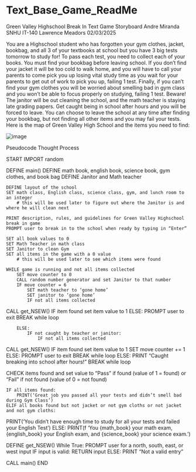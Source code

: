 # Text_Base_Game_ReadMe

Green Valley Highschool Break In Text Game Storyboard
Andre Miranda
SNHU
IT-140
Lawrence Meadors
02/03/2025

You are a Highschool student who has forgotten your gym clothes, jacket, bookbag, and all 3 of your textbooks at school but you have 3 big tests tomorrow to study for! To pass each test, you need to collect each of your books. You must find your bookbag before leaving school. If you don’t find your jacket it will be too cold to walk home, and you will have to call your parents to come pick you up losing vital study time as you wait for your parents to get out of work to pick you up, failing 1 test. Finally, if you can’t find your gym clothes you will be worried about smelling bad in gym class and you won’t be able to focus properly on studying, failing 1 test. Beware! The janitor will be out cleaning the school, and the math teacher is staying late grading papers. Get caught being in school after hours and you will be forced to leave. You can choose to leave the school at any time after finding your bookbag, but not finding all other items and you may fail your tests.
Here is the map of Green Valley High School and the items you need to find: 



![image](https://github.com/user-attachments/assets/72193033-7360-4176-b930-51a04b616210)



Pseudocode Thought Process

START
IMPORT random

DEFINE main()
	DEFINE math book, english book, science book, gym clothes, and book bag
	DEFINE Janitor and Math teacher

	DEFINE layout of the school
	SET math class, English class, science class, gym, and lunch room to an integer
		# this will be used later to figure out where the Janitor is and where he will clean next

	PRINT description, rules, and guidelines for Green Valley Highschool break in game
	PROMPT user to break in to the school when ready by typing in “Enter”
	
	SET all book values to 0
	SET Math Teacher in math class
	SET Janitor to clean Gym
	SET all items in the game with a 0 value
		# this will be used later to see which items were found

	WHILE game is running and not all items collected
		SET move counter to 0
		CALL random number generator and set Janitor to that number
		IF move counter = 6
			SET math teacher to ‘gone home’
			SET janitor to ‘gone home’
			IF not all items collected
CALL get_NSEW()
IF item found set item value to 1
			ELSE:
				PROMPT user to exit
				BREAK while loop

		ELSE:
			IF not caught by teacher or janitor:
				IF not all items collected
CALL get_NSEW()
IF item found set item value to 1
SET move counter += 1
				ELSE:
					PROMPT user to exit
BREAK while loop
			ELSE:
				PRINT “Caught breaking into school after hours!”
				BREAK while loop

CHECK items found and set value to “Pass” if found (value of 1 = found) or “Fail” if not found (value of 0 = not found)

	IF all items found:
		PRINT(‘Great job you passed all your tests and didn’t smell bad during Gym Class’)
	ELIF all books found but not jacket or not gym cloths or not jacket and not gym cloths:
PRINT(‘You didn’t have enough time to study for all your tests and failed your English Test’)
	ELSE:
PRINT(f ‘You {math_book} your math exam, {english_book} your English exam, and {science_book} your science exam.’)
		


DEFINE get_NSEW()
	While True:
		PROMPT user for a north, south, east, or west input
		IF input is valid:
			RETURN input
		ELSE:
			PRINT “Not a valid entry”


CALL main()
END

